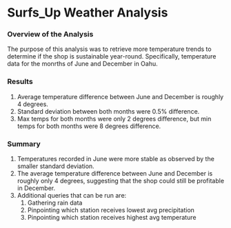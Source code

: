 # Surfs_Up Weather Analysis

### Overview of the Analysis

The purpose of this analysis was to retrieve more temperature trends to determine if the shop is sustainable year-round. Specifically, temperature data for the monrths of June and December in Oahu.

### Results

1. Average temperature difference between June and December is roughly 4 degrees.
2. Standard deviation between both months were 0.5% difference.
3. Max temps for both months were only 2 degrees difference, but min temps for both months were 8 degrees difference.

### Summary

1. Temperatures recorded in June were more stable as observed by the smaller standard deviation.
2. The average temperature difference between June and December is roughly only 4 degrees, suggesting that the shop could still be profitable in December.
3. Additional queries that can be run are:
    1. Gathering rain data
    2. Pinpointing which station receives lowest avg precipitation
    3. Pinpointing which station receives highest avg temperature